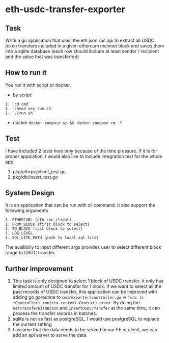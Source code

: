 # eth-usdc-transfer-exporter

## Task
Write a go application that uses the eth json rpc api to extract all USDC token transfers included in a given ethereum mainnet block and saves them into a sqlite database (each row should include at least sender / recipient and the value that was transferred)

## How to run it
You run it with script or docker.
- by script: 
```
1. `cd cmd`
1. `chmod u+x run.sh`
1. `./run.sh`
```

- docker
`docker compose up && docker compose rm -f`

## Test
I have included 2 tests here only because of the time pressure. If it is for proper appication, I would also like to include integration test for the whole app.
1. pkg/ethrpc/client_test.go
1. pkg/db/insert_test.go

## System Design
It is an application that can be run with cli command. It also support the following arguments
```
1. ETHRPCURL (eth rpc client)
1. FROM_BLOCK (first block to select)
1. TO_BLOCK (last block to select)
1. LOG_LEVEL
1. SQL_LITE_PATH (path to local sql lite)
```

The availibiliy to input different args provides user to select different block range fo USDC transfer.

## further improvement
1. This task is only designed to select 1 block of USDC transfer. It only has limited amount of USDC transfor for 1 block. If we want to select all the past records of USDC transfer, this application can be improved with adding go goroutine to `cmd/exporter/controller.go` -> `func (c *Controller) run(ctx context.Context) error`. By doing the `GetTransferWithBlock` and `InsertUSDCTransfer` at the same time, it can process the transfer records in batches. 
1. sqlite is not as fast as postgreSQL, I would use postgreSQL to replace the current setting
1. I assume that the data needs to be served to our FE or client, we can add an api server to serve the data.